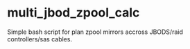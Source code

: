 # multi_jbod_zpool_calc
Simple bash script for plan zpool mirrors accross JBODS/raid controllers/sas cables.
